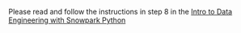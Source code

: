 Please read and follow the instructions in step 8 in the [Intro to Data Engineering with Snowpark Python](https://quickstarts.snowflake.com/guide/data_engineering_with_snowpark_python_intro/index.html#6)
